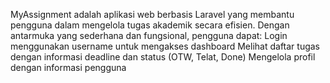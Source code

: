 MyAssignment adalah aplikasi web berbasis Laravel yang membantu pengguna dalam mengelola tugas akademik secara efisien. Dengan antarmuka yang sederhana dan fungsional, pengguna dapat:
Login menggunakan username untuk mengakses dashboard
Melihat daftar tugas dengan informasi deadline dan status (OTW, Telat, Done)
Mengelola profil dengan informasi pengguna
